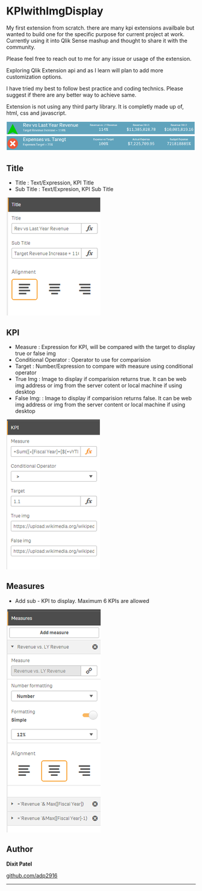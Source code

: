 # KPIwithImgDisplay
My first extension from scratch. there are many kpi extensions availbale but wanted to build one for the specific purpose for current project at work. Currently using it into Qlik Sense mashup and thought to share it with the community.

Please feel free to reach out to me for any issue or usage of the extension.

Exploring Qlik Extension api and as I learn will plan to add more customization options.

I have tried my best to follow best practice and coding technics. Please suggest if there are any better way to achieve same.

Extension is not using any third party library. It is completly made up of, html, css and javascript.

![KPIwithImgDisplay](img/Extension.PNG)

## Title
* Title : Text/Expression, KPI Title
* Sub Title : Text/Expresion, KPI Sub Title

![KPIwithImgDisplay](img/Title.PNG)

## KPI
* Measure : Expression for KPI, will be compared with the target to display true or false img
* Conditional Operator : Operator to use for comparision
* Target : Number/Expression to compare with measure using conditional operator
* True Img : Image to display if comparision returns true. It can be web img address or img from the server cotent or local machine if using desktop
* False Img: : Image to display if comparision returns false. It can be web img address or img from the server content or local machine if using desktop

![KPIwithImgDisplay](img/KPI.PNG)

## Measures
* Add sub - KPI to display. Maximum 6 KPIs are allowed

![KPIwithImgDisplay](img/SubKPI.PNG)

## Author
**Dixit Patel**

[github.com/adp2916](http://github.com/adp2916)

***
